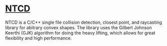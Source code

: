<!--
.. title: ntcd
.. slug: ntcd
.. date: 2018-01-14 21:35:00 UTC+01:00
.. tags: 
.. category: 
.. link:
.. description: 
.. type: text
.. pretty_url: False
.. image: /files/anim.gif
-->

<a href="https://github.com/Grieverheart/ntcd" target="_blank"><h1>NTCD</h1></a>

NTCD is a C/C++ single file collision detection, closest point, and raycasting library for abitrary convex shapes. The library uses the Gilbert Johnson Keerthi (GJK) algorithm for doing the heavy lifting, which allows for great flexibility and high performance.
